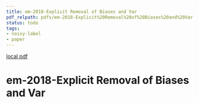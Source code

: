 ```yaml
---
title: em-2018-Explicit Removal of Biases and Var
pdf_relpath: pdfs/em-2018-Explicit%20Removal%20of%20Biases%20and%20Var.pdf
status: todo
tags:
- noisy-label
- paper
---
```


[local pdf](../../../pdfs/em-2018-Explicit%20Removal%20of%20Biases%20and%20Var.pdf)

# em-2018-Explicit Removal of Biases and Var
